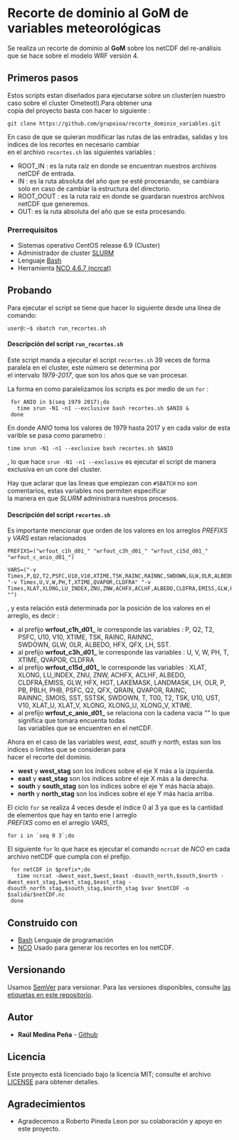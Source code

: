 # Recorte de dominio al GoM de variables meteorológicas
Se realiza un recorte de dominio al **GoM** sobre los netCDF del re-análisis que se hace sobre el modelo WRF versión 4.  

## Primeros pasos
Estos scripts estan diseñados para ejecutarse sobre un cluster(en nuestro caso sobre el cluster Ometeotl).Para obtener una  
copia del proyecto basta con hacer lo siguiente : 
   
   `git clone https://github.com/grupoioa/recorte_dominio_variables.git`  

En caso de que se quieran modificar las rutas de las entradas, salidas y los indices de los recortes en necesario cambiar  
en el archivo `recortes.sh` las siguientes variables :    

   * ROOT_IN : es la ruta raíz en donde se encuentran nuestros archivos netCDF de entrada.  
   * IN : es la ruta absoluta del año que se esté procesando, se cambiara solo en caso de cambiar la estructura del directorio.  
   * ROOT_OOUT : es la ruta raiz en donde se guardaran nuestros archivos netCDF que generemos.     
   * OUT: es la ruta absoluta del año que se esta procesando.
   
### Prerrequisitos
   * Sistemas operativo CentOS release 6.9 (Cluster)
   * Administrador de cluster [SLURM][1]
   * Lenguaje [Bash][2]
   * Herramienta [NCO 4.6.7 (ncrcat)][3]

## Probando
Para ejecutar el script se tiene que hacer lo siguiente desde una línea de comando:  

   `user@:~$ sbatch run_recortes.sh`  

 #### Descripción del script `` run_recortes.sh ``
 Este script manda a ejecutar el script `recortes.sh` 39 veces de forma paralela en el cluster, este número se determina por  
 el intervalo *1979-2017*, que son los años que se van procesar. 

 La forma en como paralelizamos los scripts es por medio de un `for` :  
 
 ``` 
  for ANIO in $(seq 1979 2017);do
    time srun -N1 -n1 --exclusive bash recortes.sh $ANIO &
  done
 ```  

 En donde *ANIO* toma los valores de 1979 hasta 2017 y en cada valor de esta varible se pasa como parametro :  

 ``time srun -N1 -n1 --exclusive bash recortes.sh $ANIO``  

 , lo que hace `srun -N1 -n1 --exclusive` es ejecutar el script de manera exclusiva en un core del cluster.
 
 Hay que aclarar que las lineas que empiezan con `#SBATCH` no son comentarios, estas variables nos permiten especificar  
 la manera en que *SLURM* administrará nuestros procesos. 
 
 #### Descripción del script ``recortes.sh``
 Es importante mencionar que orden de los valores en los arreglos *PREFIXS* y *VARS* estan relacionados  
 
 ```
 PREFIXS=("wrfout_c1h_d01_" "wrfout_c3h_d01_" "wrfout_c15d_d01_" "wrfout_c_anio_d01_")  
 
 VARS=("-v Times,P,Q2,T2,PSFC,U10,V10,XTIME,TSK,RAINC,RAINNC,SWDOWN,GLW,OLR,ALBEDO,HFX,QFX,LH,SST" "-v Times,U,V,W,PH,T,XTIME,QVAPOR,CLDFRA" "-v Times,XLAT,XLONG,LU_INDEX,ZNU,ZNW,ACHFX,ACLHF,ALBEDO,CLDFRA,EMISS,GLW,HFX,HGT,LAKEMASK,LANDMASK,LH,OLR,P,PB,PBLH,PHB,PSFC,Q2,QFX,QRAIN,QVAPOR,RAINC,RAINNC,SMOIS,SST,SSTSK,SWDOWN,T,T00,T2,TSK,U10,UST,V10,XLAT_U,XLAT_V,XLONG,XLONG_U,XLONG_V,XTIME" "")
 ```  
 
 , y esta relación está determinada por la posición de los valores en el arreglo, es decir :
    
   * al prefijo **wrfout_c1h_d01_** le corresponde las variables : P, Q2, T2, PSFC, U10, V10, XTIME, TSK, RAINC, RAINNC,  
      SWDOWN, GLW, OLR, ALBEDO, HFX, QFX, LH, SST.  
   * al prefijo **wrfout_c3h_d01_** le corresponde las variables : U, V, W, PH, T, XTIME, QVAPOR, CLDFRA  
   * al prefijo **wrfout_c15d_d01_** le corresponde las variables : XLAT, XLONG, LU_INDEX, ZNU, ZNW, ACHFX, ACLHF, ALBEDO,  
     CLDFRA,EMISS, GLW, HFX, HGT, LAKEMASK, LANDMASK, LH, OLR, P, PB, PBLH, PHB, PSFC, Q2, QFX, QRAIN, QVAPOR, RAINC,  
     RAINNC, SMOIS, SST, SSTSK, SWDOWN, T, T00, T2, TSK, U10, UST, V10, XLAT_U, XLAT_V, XLONG, XLONG_U, XLONG_V, XTIME.  
   * al prefijo **wrfout_c_anio_d01_** se relaciona con la cadena vacia *""* lo que significa que tomara encuenta todas  
     las variables que se encuentren en el netCDF.

 Ahora en el caso de las variables *west*, *east*, *south* y *north*, estas son los indices o limites que se consideran para  
 hacer el recorte del dominio.  
    
   * **west** y **west_stag** son los índices sobre el eje X más a la izquierda.  
   * **east** y **east_stag** son los indices sobre el eje X más a la derecha.  
   * **south** y **south_stag** son los índices sobre el eje Y más hacia abajo.  
   * **north** y **north_stag** son los indices sobre el eje Y más hacia arriba.  

 El ciclo `for` se realiza 4 veces desde el índice 0 al 3 ya que es la cantidad de elementos que hay en tanto ene l arreglo  
 *PREFIXS* como en el arreglo *VARS*,  

 ``for i in `seq 0 3`;do``  

 El siguiente `for` lo que hace es ejecutar el comando `ncrcat` de *NCO* en cada archivo netCDF que cumpla con el prefijo.

 ```
  for netCDF in $prefix*;do  
    time ncrcat -dwest_east,$west,$east -dsouth_north,$south,$north -dwest_east_stag,$west_stag,$east_stag -dsouth_north_stag,$south_stag,$north_stag $var $netCDF -o $salida/$netCDF.nc
  done
 ```  

## Construido con
* [Bash][2] Lenguaje de programación
* [NCO][3] Usado para generar los recortes en los netCDF.

## Versionando  
Usamos [SemVer][4] para versionar. Para las versiones disponibles, consulte [las etiquetas en este repositorio][5].

## Autor
* **Raúl Medina Peña** - [Github][6]

## Licencia
Este proyecto está licenciado bajo la licencia MIT; consulte el archivo [LICENSE](LICENSE) para obtener detalles.

## Agradecimientos  
* Agradecemos a Roberto Pineda Leon por su colaboración y apoyo en este proyecto.

[1]: https://slurm.schedmd.com/sbatch.html
[2]: https://www.gnu.org/software/bash/
[3]: http://nco.sourceforge.net/
[4]: https://semver.org/lang/es/
[5]: https://github.com/grupoioa/recorte_dominio_variables/tags
[6]: https://github.com/rmedina09
